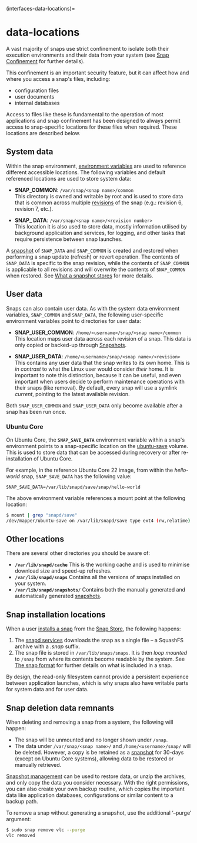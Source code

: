 (interfaces-data-locations)=
# data-locations

A vast majority of snaps use strict confinement to isolate both their execution environments and their data from your system (see [Snap Confinement](/) for further details).

This confinement is an important security feature, but it can affect how and where you access a snap's files, including:

- configuration files
- user documents
- internal databases

Access to files like these is fundamental to the operation of most applications and snap confinement has been designed to always permit access to snap-specific locations for these files when required. These locations are described below.

## System data

Within the snap environment, [environment variables](/) are used to reference different accessible locations.  The following variables and default referenced locations are used to store system data:

* **SNAP_COMMON**: `/var/snap/<snap name>/common`</br>
This directory is owned and writable by root and is used to store data that is common across multiple [revisions](/t/glossary/14612#heading--revision) of the snap (e.g.: revision 6, revision 7, etc.).

* **SNAP_ DATA**: `/var/snap/<snap name>/<revision number>`</br>
This location it is also used to store data, mostly information utilised by background application and services, for logging, and other tasks that require persistence between snap launches.

A [snapshot](/) of `SNAP_DATA` and `SNAP_COMMON` is created and restored when performing a snap update (refresh) or revert operation. The contents of `SNAP_DATA` is specific to the snap revision, while the contents of `SNAP_COMMON` is applicable to all revisions and will overwrite the contents of `SNAP_COMMON` when restored. See [What a snapshot stores](/t/snapshots/9468#heading--what-is-stored) for more details.

## User data

Snaps can also contain user data. As with the system data environment variables, `SNAP_COMMON` and `SNAP_DATA`,  the following user-specific environment variables point to directories for user data:

- **SNAP_USER_COMMON**: `/home/<username>/snap/<snap name>/common`</br>
  This location maps user data across each revision of a snap. This data is only copied or backed-up through [Snapshots](/).

- **SNAP_USER_DATA**: `/home/<username>/snap/<snap name>/<revision>`</br>
  This contains any user data that the snap writes to its own home. This is *in contrast* to what the Linux user would consider *their* home. It is important to note this distinction, because it can be useful, and even important when users decide to perform maintenance operations with their snaps (like removal). By default, every snap will use a symlink *current*, pointing to the latest available revision.

Both `SNAP_USER_COMMON` and `SNAP_USER_DATA` only become available after a snap has been run once.

### Ubuntu Core

On Ubuntu Core, the **`SNAP_SAVE_DATA`** environment variable within a snap's environment points to a snap-specific location on the [ubuntu-save](https://ubuntu.com/core/docs/uc20/inside#heading--layouts) volume. This is used to store data that can be accessed during recovery or after re-installation of Ubuntu Core.

For example, in the reference Ubuntu Core 22 image, from within the _hello-world_ snap, `SNAP_SAVE_DATA` has the following value:

```
SNAP_SAVE_DATA=/var/lib/snapd/save/snap/hello-world
```

The above environment variable references a mount point at the following location:

```bash
$ mount | grep "snapd/save"
/dev/mapper/ubuntu-save on /var/lib/snapd/save type ext4 (rw,relatime)
```

## Other locations

There are several other directories you should be aware of:

* **`/var/lib/snapd/cache`**
 This is the working cache and is used to minimise download size and speed-up refreshes.
* **`/var/lib/snapd/snaps`**
 Contains all the versions of snaps installed on your system.
* **`/var/lib/snapd/snapshots/`**
  Contains both the manually generated and automatically generated [snapshots](/).


## Snap installation locations

When a user [installs a snap](/t/getting-started/3876#heading--install-snap) from the [Snap Store](https://snapcraft.io/store), the following happens:

1. The [snapd services](/t/glossary/14612#heading--snapd) downloads the snap as a single file – a SquashFS archive with a _.snap_ suffix.
1. The snap file is stored in `/var/lib/snaps/snaps`. It is then *loop mounted* to `/snap` from where its contents become readable by the system. See [The snap format](/) for further details on what is included in a snap.

By design, the read-only filesystem cannot provide a persistent experience between application launches, which is why snaps also have writable parts for system data and for user data.

## Snap deletion data remnants

When deleting and removing a snap from a system, the following will happen:

* The snap will be unmounted and no longer shown under `/snap`.
* The data under `/var/snap/<snap name>/` and `/home/<username>/snap/` will be deleted. However, a copy is be retained as a [snapshot](/) for 30-days (except on Ubuntu Core systems), allowing data to be restored or manually retrieved.

[Snapshot management](/) can be used to restore data, or unzip the archives, and only copy the data you consider necessary. With the right permissions, you can also create your own backup routine, which copies the important data like application databases, configurations or similar content to a backup path.

To remove a snap without generating a snapshot, use the additional ‘–purge’ argument:

```bash
$ sudo snap remove vlc --purge
vlc removed
```

